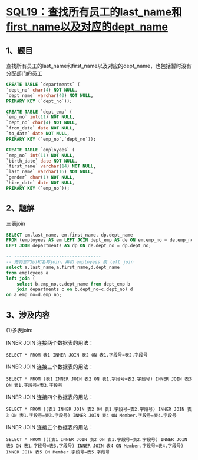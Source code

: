# [SQL19：查找所有员工的last_name和first_name以及对应的dept_name](https://www.nowcoder.com/practice/5a7975fabe1146329cee4f670c27ad55?tpId=82&&tqId=29771&rp=1&ru=/ta/sql&qru=/ta/sql/question-ranking)

## 1、题目

查找所有员工的last_name和first_name以及对应的dept_name，也包括暂时没有分配部门的员工

```sql
CREATE TABLE `departments` (
`dept_no` char(4) NOT NULL,
`dept_name` varchar(40) NOT NULL,
PRIMARY KEY (`dept_no`));

CREATE TABLE `dept_emp` (
`emp_no` int(11) NOT NULL,
`dept_no` char(4) NOT NULL,
`from_date` date NOT NULL,
`to_date` date NOT NULL,
PRIMARY KEY (`emp_no`,`dept_no`));

CREATE TABLE `employees` (
`emp_no` int(11) NOT NULL,
`birth_date` date NOT NULL,
`first_name` varchar(14) NOT NULL,
`last_name` varchar(16) NOT NULL,
`gender` char(1) NOT NULL,
`hire_date` date NOT NULL,
PRIMARY KEY (`emp_no`));
```

## 2、题解

三表join

```sql
SELECT em.last_name, em.first_name, dp.dept_name
FROM (employees AS em LEFT JOIN dept_emp AS de ON em.emp_no = de.emp_no)
LEFT JOIN departments AS dp ON de.dept_no = dp.dept_no;

-- ---------------------------------
-- 先将部门id和名称join，再和 employees 表 left join
select a.last_name,a.first_name,d.dept_name
from employees a 
left join (
    select b.emp_no,c.dept_name from dept_emp b
    join departments c on b.dept_no=c.dept_no) d
on a.emp_no=d.emp_no;
```

## 3、涉及内容

(1)多表join:

INNER JOIN 连接两个数据表的用法： 

	SELECT * FROM 表1 INNER JOIN 表2 ON 表1.字段号=表2.字段号 

INNER JOIN 连接三个数据表的用法： 

	SELECT * FROM (表1 INNER JOIN 表2 ON 表1.字段号=表2.字段号) INNER JOIN 表3 ON 表1.字段号=表3.字段号 

INNER JOIN 连接四个数据表的用法： 

	SELECT * FROM ((表1 INNER JOIN 表2 ON 表1.字段号=表2.字段号) INNER JOIN 表3 ON 表1.字段号=表3.字段号) INNER JOIN 表4 ON Member.字段号=表4.字段号 

INNER JOIN 连接五个数据表的用法： 

	SELECT * FROM (((表1 INNER JOIN 表2 ON 表1.字段号=表2.字段号) INNER JOIN 表3 ON 表1.字段号=表3.字段号) INNER JOIN 表4 ON Member.字段号=表4.字段号) INNER JOIN 表5 ON Member.字段号=表5.字段号